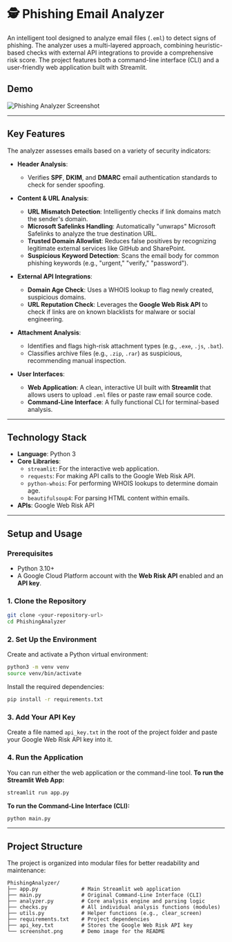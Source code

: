 # 🕵️ Phishing Email Analyzer

An intelligent tool designed to analyze email files (`.eml`) to detect signs of phishing. The analyzer uses a multi-layered approach, combining heuristic-based checks with external API integrations to provide a comprehensive risk score. The project features both a command-line interface (CLI) and a user-friendly web application built with Streamlit.

## Demo

![Phishing Analyzer Screenshot](screenshot.png)

---

## Key Features

The analyzer assesses emails based on a variety of security indicators:

* **Header Analysis**:
    * Verifies **SPF**, **DKIM**, and **DMARC** email authentication standards to check for sender spoofing.

* **Content & URL Analysis**:
    * **URL Mismatch Detection**: Intelligently checks if link domains match the sender's domain.
    * **Microsoft Safelinks Handling**: Automatically "unwraps" Microsoft Safelinks to analyze the true destination URL.
    * **Trusted Domain Allowlist**: Reduces false positives by recognizing legitimate external services like GitHub and SharePoint.
    * **Suspicious Keyword Detection**: Scans the email body for common phishing keywords (e.g., "urgent," "verify," "password").

* **External API Integrations**:
    * **Domain Age Check**: Uses a WHOIS lookup to flag newly created, suspicious domains.
    * **URL Reputation Check**: Leverages the **Google Web Risk API** to check if links are on known blacklists for malware or social engineering.

* **Attachment Analysis**:
    * Identifies and flags high-risk attachment types (e.g., `.exe`, `.js`, `.bat`).
    * Classifies archive files (e.g., `.zip`, `.rar`) as suspicious, recommending manual inspection.

* **User Interfaces**:
    * **Web Application**: A clean, interactive UI built with **Streamlit** that allows users to upload `.eml` files or paste raw email source code.
    * **Command-Line Interface**: A fully functional CLI for terminal-based analysis.

---

## Technology Stack

* **Language**: Python 3
* **Core Libraries**:
    * `streamlit`: For the interactive web application.
    * `requests`: For making API calls to the Google Web Risk API.
    * `python-whois`: For performing WHOIS lookups to determine domain age.
    * `beautifulsoup4`: For parsing HTML content within emails.
* **APIs**: Google Web Risk API

---

## Setup and Usage

### Prerequisites

* Python 3.10+
* A Google Cloud Platform account with the **Web Risk API** enabled and an **API key**.

### 1. Clone the Repository

```bash
git clone <your-repository-url>
cd PhishingAnalyzer
```

### 2. Set Up the Environment
Create and activate a Python virtual environment:
```bash
python3 -m venv venv
source venv/bin/activate
```
Install the required dependencies:
```bash
pip install -r requirements.txt
```

### 3. Add Your API Key
Create a file named `api_key.txt` in the root of the project folder and paste your Google Web Risk API key into it.

### 4. Run the Application
You can run either the web application or the command-line tool.
**To run the Streamlit Web App:**
```bash
streamlit run app.py
```
**To run the Command-Line Interface (CLI):**
```bash
python main.py
```

---

## Project Structure

The project is organized into modular files for better readability and maintenance:
```
PhishingAnalyzer/
├── app.py              # Main Streamlit web application
├── main.py             # Original Command-Line Interface (CLI)
├── analyzer.py         # Core analysis engine and parsing logic
├── checks.py           # All individual analysis functions (modules)
├── utils.py            # Helper functions (e.g., clear_screen)
├── requirements.txt    # Project dependencies
├── api_key.txt         # Stores the Google Web Risk API key
└── screenshot.png      # Demo image for the README
```
